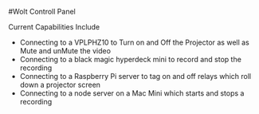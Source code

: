 #Wolt Controll Panel

Current Capabilities Include
- Connecting to a VPLPHZ10 to Turn on and Off the Projector as well as Mute and unMute the video
- Connecting to a black magic hyperdeck mini to record and stop the recording
- Connecting to a Raspberry Pi server to tag on and off relays which roll down a projector screen
- Connecting to a node server on a Mac Mini which starts and stops a recording
